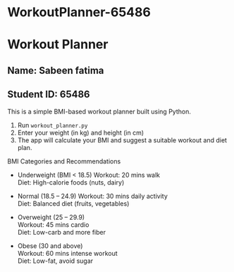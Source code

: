 # WorkoutPlanner-65486

# Workout Planner

## Name: Sabeen fatima 
## Student ID: 65486

This is a simple BMI-based workout planner built using Python.

1. Run `workout_planner.py`
2. Enter your weight (in kg) and height (in cm)
3. The app will calculate your BMI and suggest a suitable workout and diet plan.

 BMI Categories and Recommendations
- Underweight (BMI < 18.5) 
  Workout: 20 mins walk  
  Diet: High-calorie foods (nuts, dairy)

- Normal (18.5 – 24.9) 
  Workout: 30 mins daily activity  
  Diet: Balanced diet (fruits, vegetables)

- Overweight (25 – 29.9)  
  Workout: 45 mins cardio  
  Diet: Low-carb and more fiber

- Obese (30 and above)  
  Workout: 60 mins intense workout  
  Diet: Low-fat, avoid sugar

